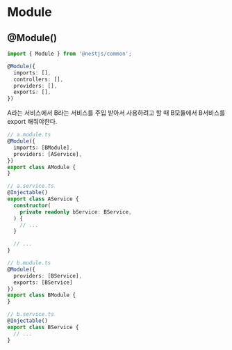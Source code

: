 # Module

## @Module()

```ts
import { Module } from '@nestjs/common';

@Module({
  imports: [],
  controllers: [],
  providers: [],
  exports: [],
})
```

A라는 서비스에서 B라는 서비스를 주입 받아서 사용하려고 할 때 B모듈에서 B서비스를 export 해줘야한다.

```ts
// a.module.ts
@Module({
  imports: [BModule],
  providers: [AService],
})
export class AModule {
}

// a.service.ts
@Injectable()
export class AService {
  constructor(
    private readonly bService: BService,
  ) {
    // ...
  }

  // ...
}

// b.module.ts
@Module({
  providers: [BService],
  exports: [BService]
})
export class BModule {
}

// b.service.ts
@Injectable()
export class BService {
  // ...
}
```